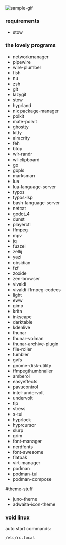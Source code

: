 ![sample-gif](./repo-assets/demo.gif)

### requirements

- stow

### the lovely programs
- networkmanager
- pipewire
- wire-plumber
- fish
- nu
- zsh
- git
- lazygit
- stow
- hyprland
- nix package-manager
- polkit
- mate-polkit
- ghostty
- kitty
- alracrity
- feh
- btop
- wlr-randr
- wl-clipboard
- go
- gopls
- marksman
- lua
- lua-language-server
- typos
- typos-lsp
- bash-language-server
- netcat
- godot_4
- dunst
- playerctl
- ffmpeg
- mpv
- jq
- fuzzel
- zellij
- yazi
- obsidian
- fzf
- zoxide
- zen-browser
- vivaldi
- vivaldi-ffmpeg-codecs
- light
- eww
- gimp
- krita
- inkscape
- darktable
- kdenlive
- thunar
- thunar-volman
- thunar-archive-plugin
- file-roller
- tumbler
- gvfs
- gnome-disk-utility
- ffmpegthumbnailer
- amberol
- easyeffects
- pavucontrol
- intel-undervolt
- undervolt
- tlp
- stress
- s-tui
- hyprlock
- hyprcursor
- slurp
- grim
- font-manager
- nerdfonts
- font-awesome
- flatpak
- virt-manager
- podman
- podman-tui
- podman-compose

#theme-stuff
- juno-theme
- adwaita-icon-theme

### void linux
auto start commands:
```sh
/etc/rc.local
```
